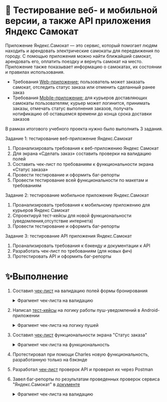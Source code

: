 # 🛴 Тестирование веб- и мобильной версии, а также API приложения Яндекс Самокат
Приложение Яндекс.Самокат — это сервис, который помогает людям находить и арендовать электрические самокаты для передвижения по городу.
С помощью приложения можно найти ближайший самокат, арендовать его, оплатить поездку и вернуть самокат на место. Приложение также показывает информацию о самокатах, их состоянии и правилах использования.

* Требования <a href="https://code.s3.yandex.net/qa/files/requirements_web_app.pdf">Web-приложение:</a> пользователь может заказать самокат, отследить статус заказа или отменить сделанный ранее заказ
* Требования <a href="https://code.s3.yandex.net/qa/files/requirements_mob_app.pdf">Mobile-приложение:</a> для курьеров доставляющих самокаты пользователям; курьер может логинится, принимать заказы, отмечать статус выполнения заказов, получать нотификацию об оставшемся времени до конца срока доставки заказов

В рамках итогового учебного проекта нужно было выполнить 3 задания.

Задание 1: тестирование веб-приложение Яндекс.Самокат
1. Проанализировать требования к веб-приложению Яндекс Самокат
2. Для экрана «Сделать заказ» составить проверки на валидацию полей
3. Составить чек-лист по требованиям к функциональности экрана «Статус заказа»
4. Провести тестирование и оформить баг-репорты
5. Провести тестирование всей функциональности по макетам и требованиям
   
Задание 2: тестирование мобильное приложение Яндекс.Самокат
1. Проанализировать требования к мобильному приложению для курьеров Яндекс Самокат
2. Спроектируй тест-кейсы для новой функциональности (уведомления,отсутствие интернета)
3. Провести тестирование и оформить баг-репорты 
   
Задание 3: тестирование API приложения Яндекс.Самокат
1. Проанализировать требования к бэкенду и документации к API
2. Разработать чек-лист по требованиям (для новых фич)
3. Протестировать API и оформить баг-репорты 

# ✨Выполнение 
1. Составил <a href="https://docs.google.com/spreadsheets/d/1uzPVdP-kgTwLOfbLp3GWD7RPOQ6pR4KbWFJHHCqXnKI/edit?gid=1540465171#gid=1540465171">чек-лист</a> на валидацию полей формы бронирования
     <details>
  	       <summary>Фрагмент чек-листа на валидацию</summary>
              
	![Описание изображения](https://github.com/Art8m1s/QA-YA-DiplomProject/blob/main/Valid.png)

  	</details>
2. Написал <a href="https://docs.google.com/spreadsheets/d/1uzPVdP-kgTwLOfbLp3GWD7RPOQ6pR4KbWFJHHCqXnKI/edit?gid=424948590#gid=424948590">тест-кейсы</a> на логику работы пуш-уведомлений в Android-приложении
     <details>
  	       <summary>Фрагмент чек-листа на логику пушей</summary>
              
	![Описание изображения](https://github.com/Art8m1s/QA-YA-DiplomProject/blob/main/mobpush.png)

  	</details> 
4. Составил <a href="https://docs.google.com/spreadsheets/d/1uzPVdP-kgTwLOfbLp3GWD7RPOQ6pR4KbWFJHHCqXnKI/edit?gid=943703744#gid=943703744">чек-лист</a> функциональности экрана "Статус заказа"
     <details>
  	       <summary>Фрагмент чек-листа на функциональность</summary>
              
	![Описание изображения](https://github.com/Art8m1s/QA-YA-DiplomProject/blob/main/ststus%20sceen.png)

  	</details>
6. Протестировал при помощи Charles новую функциональность, разработанную только на бэкэнде
7. Разработал <a href="https://docs.google.com/spreadsheets/d/1uzPVdP-kgTwLOfbLp3GWD7RPOQ6pR4KbWFJHHCqXnKI/edit?gid=336872680#gid=336872680">чек-лист</a> проверок API и проверил их через Postman
8. Завел баг-репорты по результатам проведенных проверок сервиса "Яндекс.Самокат" в <a href="https://docs.google.com/spreadsheets/d/1xZYz8N9SK8DlYkQlmKxijGeF2GXOMADMx0yOeDHJ3j0/edit?gid=324053088#gid=324053088">документе</a>
    <details>
  	       <summary>Фрагмент чек-листа на валидацию</summary>
              
	![Описание изображения](https://github.com/Art8m1s/QA-YA-DiplomProject/blob/main/bugrep.png)

  	</details>
